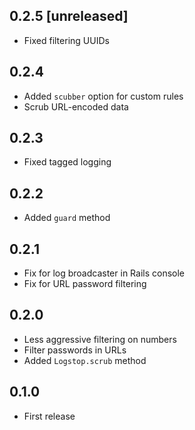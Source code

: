 ## 0.2.5 [unreleased]

- Fixed filtering UUIDs

## 0.2.4

- Added `scubber` option for custom rules
- Scrub URL-encoded data

## 0.2.3

- Fixed tagged logging

## 0.2.2

- Added `guard` method

## 0.2.1

- Fix for log broadcaster in Rails console
- Fix for URL password filtering

## 0.2.0

- Less aggressive filtering on numbers
- Filter passwords in URLs
- Added `Logstop.scrub` method

## 0.1.0

- First release
